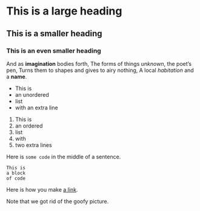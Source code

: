 # This is a large heading

## This is a smaller heading

### This is an even smaller heading

And as **imagination** bodies forth,
The forms of things *unknown*, the poet’s pen,
Turns them to shapes and gives to airy nothing,
A local *habitation* and a **name**.

- This is
- an unordered
- list
- with an extra line

1. This is
2. an ordered
3. list
4. with
5. two extra lines

Here is `some code` in the middle of a sentence.

```
This is
a block
of code
```

Here is how you make [a link](https://www.wikipedia.org/).

Note that we got rid of the goofy picture.

